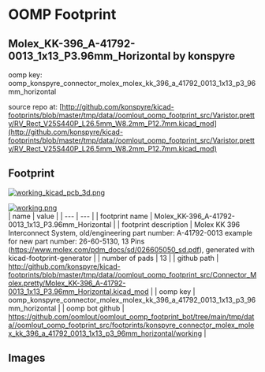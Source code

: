 # OOMP Footprint  
## Molex_KK-396_A-41792-0013_1x13_P3.96mm_Horizontal  by konspyre  
  
oomp key: oomp_konspyre_connector_molex_molex_kk_396_a_41792_0013_1x13_p3_96mm_horizontal  
  
source repo at: [http://github.com/konspyre/kicad-footprints/blob/master/tmp/data//oomlout_oomp_footprint_src/Varistor.pretty/RV_Rect_V25S440P_L26.5mm_W8.2mm_P12.7mm.kicad_mod](http://github.com/konspyre/kicad-footprints/blob/master/tmp/data//oomlout_oomp_footprint_src/Varistor.pretty/RV_Rect_V25S440P_L26.5mm_W8.2mm_P12.7mm.kicad_mod)  
## Footprint  
  
[![working_kicad_pcb_3d.png](working_kicad_pcb_3d_600.png)](working_kicad_pcb_3d.png)  
  
[![working.png](working_600.png)](working.png)  
| name | value | 
| --- | --- | 
| footprint name | Molex_KK-396_A-41792-0013_1x13_P3.96mm_Horizontal | 
| footprint description | Molex KK 396 Interconnect System, old/engineering part number: A-41792-0013 example for new part number: 26-60-5130, 13 Pins (https://www.molex.com/pdm_docs/sd/026605050_sd.pdf), generated with kicad-footprint-generator | 
| number of pads | 13 | 
| github path | http://github.com/konspyre/kicad-footprints/blob/master/tmp/data//oomlout_oomp_footprint_src/Connector_Molex.pretty/Molex_KK-396_A-41792-0013_1x13_P3.96mm_Horizontal.kicad_mod | 
| oomp key | oomp_konspyre_connector_molex_molex_kk_396_a_41792_0013_1x13_p3_96mm_horizontal | 
| oomp bot github | https://github.com/oomlout/oomlout_oomp_footprint_bot/tree/main/tmp/data//oomlout_oomp_footprint_src/footprints/konspyre_connector_molex_molex_kk_396_a_41792_0013_1x13_p3_96mm_horizontal/working | 
## Images  
